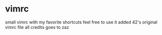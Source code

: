 # vimrc
small vimrc with my favorite shortcuts
feel free to use it
added 42's original vimrc file
all credits goes to zaz
